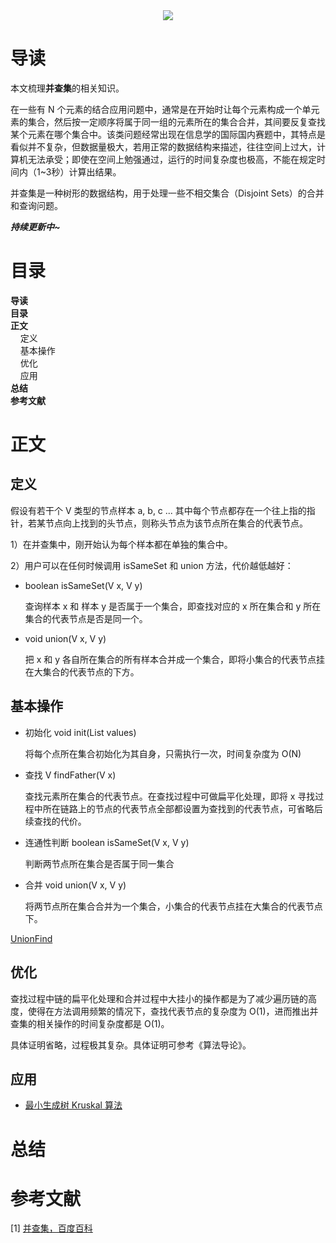 <div align="center"><img src="https://gitee.com/struggle3014/picBed/raw/master/name_code.png"></div>

# 导读

本文梳理**并查集**的相关知识。

在一些有 N 个元素的结合应用问题中，通常是在开始时让每个元素构成一个单元素的集合，然后按一定顺序将属于同一组的元素所在的集合合并，其间要反复查找某个元素在哪个集合中。该类问题经常出现在信息学的国际国内赛题中，其特点是看似并不复杂，但数据量极大，若用正常的数据结构来描述，往往空间上过大，计算机无法承受；即使在空间上勉强通过，运行的时间复杂度也极高，不能在规定时间内（1~3秒）计算出结果。

并查集是一种树形的数据结构，用于处理一些不相交集合（Disjoint Sets）的合并和查询问题。

***持续更新中~***



# 目录

<nav>
<a href='#导读' style='text-decoration:none;font-weight:bolder'>导读</a><br/>
<a href='#目录' style='text-decoration:none;font-weight:bolder'>目录</a><br/>
<a href='#正文' style='text-decoration:none;font-weight:bolder'>正文</a><br/>
&nbsp;&nbsp;&nbsp;&nbsp;<a href='#定义' style='text-decoration:none;${border-style}'>定义</a><br/>
&nbsp;&nbsp;&nbsp;&nbsp;<a href='#基本操作' style='text-decoration:none;${border-style}'>基本操作</a><br/>
&nbsp;&nbsp;&nbsp;&nbsp;<a href='#优化' style='text-decoration:none;${border-style}'>优化</a><br/>
&nbsp;&nbsp;&nbsp;&nbsp;<a href='#应用' style='text-decoration:none;${border-style}'>应用</a><br/>
<a href='#总结' style='text-decoration:none;font-weight:bolder'>总结</a><br/>
<a href='#参考文献' style='text-decoration:none;font-weight:bolder'>参考文献</a><br/>
</nav>

# 正文

## 定义

假设有若干个 V 类型的节点样本 a, b, c ... 其中每个节点都存在一个往上指的指针，若某节点向上找到的头节点，则称头节点为该节点所在集合的代表节点。

1）在并查集中，刚开始认为每个样本都在单独的集合中。

2）用户可以在任何时候调用 isSameSet 和 union 方法，代价越低越好：

* boolean isSameSet(V x, V y)

  查询样本 x 和 样本 y 是否属于一个集合，即查找对应的 x 所在集合和 y 所在集合的代表节点是否是同一个。

* void union(V x, V y)

  把 x 和 y 各自所在集合的所有样本合并成一个集合，即将小集合的代表节点挂在大集合的代表节点的下方。



## 基本操作

* 初始化	void init(List<V> values)

  将每个点所在集合初始化为其自身，只需执行一次，时间复杂度为 O(N)

* 查找	V findFather(V x)

  查找元素所在集合的代表节点。在查找过程中可做扁平化处理，即将 x 寻找过程中所在链路上的节点的代表节点全部都设置为查找到的代表节点，可省略后续查找的代价。

* 连通性判断	boolean isSameSet(V x, V y)

  判断两节点所在集合是否属于同一集合

* 合并	void union(V x, V y)

  将两节点所在集合合并为一个集合，小集合的代表节点挂在大集合的代表节点下。

[UnionFind](../../../../projects/alogorithm-basic/src/main/java/com/xiumei/datastructure/extendstructure/Code01_UnionFind.java)



## 优化

查找过程中链的扁平化处理和合并过程中大挂小的操作都是为了减少遍历链的高度，使得在方法调用频繁的情况下，查找代表节点的复杂度为 O(1)，进而推出并查集的相关操作的时间复杂度都是 O(1)。

具体证明省略，过程极其复杂。具体证明可参考《算法导论》。



## 应用

* [最小生成树 Kruskal 算法](../图/最小生成树.md)



# 总结



# 参考文献

[1] [并查集，百度百科](https://baike.baidu.com/item/并查集)